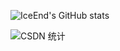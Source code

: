 ![IceEnd's GitHub stats](https://github-immortality.vercel.app/api?username=emorzz1g)

![CSDN 统计](https://stats.justsong.cn/api/csdn?id=qq_44944580&theme=dracula)

<!-- ![Anurag's GitHub stats](https://github-readme-stats.vercel.app/api?username=emorzz1g&show_icons=true&theme=merko&rank_icon=rank) -->


